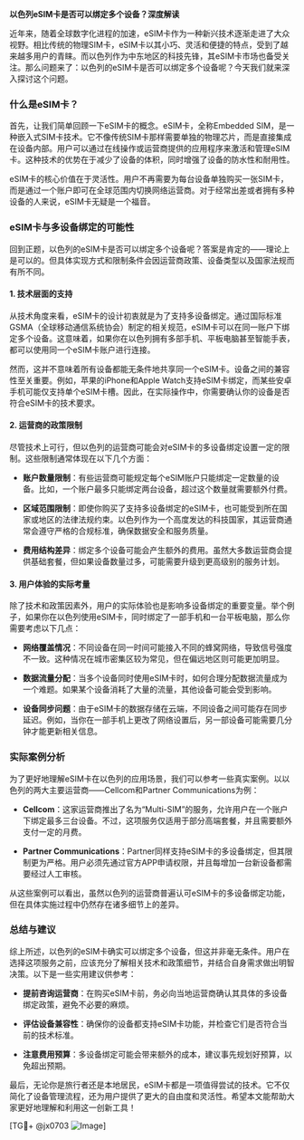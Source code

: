 **以色列eSIM卡是否可以绑定多个设备？深度解读**

近年来，随着全球数字化进程的加速，eSIM卡作为一种新兴技术逐渐走进了大众视野。相比传统的物理SIM卡，eSIM卡以其小巧、灵活和便捷的特点，受到了越来越多用户的青睐。而以色列作为中东地区的科技先锋，其eSIM卡市场也备受关注。那么问题来了：以色列的eSIM卡是否可以绑定多个设备呢？今天我们就来深入探讨这个问题。

### 什么是eSIM卡？

首先，让我们简单回顾一下eSIM卡的概念。eSIM卡，全称Embedded SIM，是一种嵌入式SIM卡技术。它不像传统SIM卡那样需要单独的物理芯片，而是直接集成在设备内部。用户可以通过在线操作或运营商提供的应用程序来激活和管理eSIM卡。这种技术的优势在于减少了设备的体积，同时增强了设备的防水性和耐用性。

eSIM卡的核心价值在于灵活性。用户不再需要为每台设备单独购买一张SIM卡，而是通过一个账户即可在全球范围内切换网络运营商。对于经常出差或者拥有多种设备的人来说，eSIM卡无疑是一个福音。

### eSIM卡与多设备绑定的可能性

回到正题，以色列的eSIM卡是否可以绑定多个设备呢？答案是肯定的——理论上是可以的。但具体实现方式和限制条件会因运营商政策、设备类型以及国家法规而有所不同。

#### 1. **技术层面的支持**
从技术角度来看，eSIM卡的设计初衷就是为了支持多设备绑定。通过国际标准GSMA（全球移动通信系统协会）制定的相关规范，eSIM卡可以在同一账户下绑定多个设备。这意味着，如果你在以色列拥有多部手机、平板电脑甚至智能手表，都可以使用同一个eSIM卡账户进行连接。

然而，这并不意味着所有设备都能无条件地共享同一个eSIM卡。设备之间的兼容性至关重要。例如，苹果的iPhone和Apple Watch支持eSIM卡绑定，而某些安卓手机可能仅支持单个eSIM卡槽。因此，在实际操作中，你需要确认你的设备是否符合eSIM卡的技术要求。

#### 2. **运营商的政策限制**
尽管技术上可行，但以色列的运营商可能会对eSIM卡的多设备绑定设置一定的限制。这些限制通常体现在以下几个方面：

- **账户数量限制**：有些运营商可能规定每个eSIM账户只能绑定一定数量的设备。比如，一个账户最多只能绑定两台设备，超过这个数量就需要额外付费。
  
- **区域范围限制**：即使你购买了支持多设备绑定的eSIM卡，也可能受到所在国家或地区的法律法规约束。以色列作为一个高度发达的科技国家，其运营商通常会遵守严格的合规标准，确保数据安全和服务质量。

- **费用结构差异**：绑定多个设备可能会产生额外的费用。虽然大多数运营商会提供基础套餐，但如果设备数量过多，可能需要升级到更高级别的服务计划。

#### 3. **用户体验的实际考量**
除了技术和政策因素外，用户的实际体验也是影响多设备绑定的重要变量。举个例子，如果你在以色列使用eSIM卡，同时绑定了一部手机和一台平板电脑，那么你需要考虑以下几点：

- **网络覆盖情况**：不同设备在同一时间可能接入不同的蜂窝网络，导致信号强度不一致。这种情况在城市密集区较为常见，但在偏远地区则可能更加明显。
  
- **数据流量分配**：当多个设备同时使用eSIM卡时，如何合理分配数据流量成为一个难题。如果某个设备消耗了大量的流量，其他设备可能会受到影响。

- **设备同步问题**：由于eSIM卡的数据存储在云端，不同设备之间可能存在同步延迟。例如，当你在一部手机上更改了网络设置后，另一部设备可能需要几分钟才能更新相关信息。

### 实际案例分析

为了更好地理解eSIM卡在以色列的应用场景，我们可以参考一些真实案例。以以色列的两大主要运营商——Cellcom和Partner Communications为例：

- **Cellcom**：这家运营商推出了名为“Multi-SIM”的服务，允许用户在一个账户下绑定最多三台设备。不过，这项服务仅适用于部分高端套餐，并且需要额外支付一定的月费。

- **Partner Communications**：Partner同样支持eSIM卡的多设备绑定，但其限制更为严格。用户必须先通过官方APP申请权限，并且每增加一台新设备都需要经过人工审核。

从这些案例可以看出，虽然以色列的运营商普遍认可eSIM卡的多设备绑定功能，但在具体实施过程中仍然存在诸多细节上的差异。

### 总结与建议

综上所述，以色列的eSIM卡确实可以绑定多个设备，但这并非毫无条件。用户在选择这项服务之前，应该充分了解相关技术和政策细节，并结合自身需求做出明智决策。以下是一些实用建议供参考：

- **提前咨询运营商**：在购买eSIM卡前，务必向当地运营商确认其具体的多设备绑定政策，避免不必要的麻烦。
  
- **评估设备兼容性**：确保你的设备都支持eSIM卡功能，并检查它们是否符合当前的技术标准。

- **注意费用预算**：多设备绑定可能会带来额外的成本，建议事先规划好预算，以免超出预期。

最后，无论你是旅行者还是本地居民，eSIM卡都是一项值得尝试的技术。它不仅简化了设备管理流程，还为用户提供了更大的自由度和灵活性。希望本文能帮助大家更好地理解和利用这一创新工具！

[TG💪+ @jx0703 ![Image](https://github.com/user-attachments/assets/dbca1d08-cadb-493c-b0ec-ad6f7a83f270)]